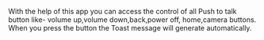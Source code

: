 With the help of this app you can access the control of all Push to talk button like- volume up,volume down,back,power off, home,camera buttons.
When you press the button the Toast message will generate automatically.
